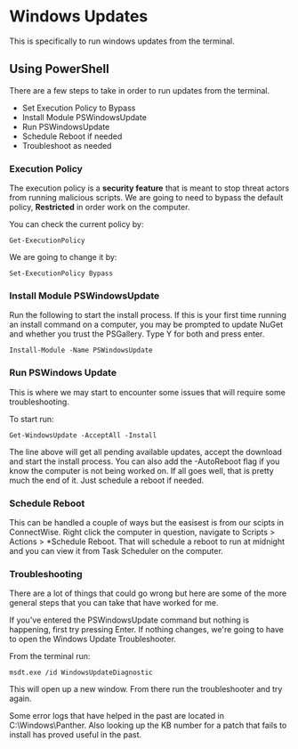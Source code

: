 # Windows Updates

This is specifically to run windows updates from the terminal.

## Using PowerShell

There are a few steps to take in order to run updates from the terminal.

- Set Execution Policy to Bypass
- Install Module PSWindowsUpdate
- Run PSWindowsUpdate
- Schedule Reboot if needed
- Troubleshoot as needed

### Execution Policy

The execution policy is a __security feature__ that is meant to stop threat actors from running malicious scripts.
We are going to need to bypass the default policy, **Restricted** in order work on the computer.

You can check the current policy by:

```
Get-ExecutionPolicy
```

We are going to change it by:

```
Set-ExecutionPolicy Bypass
```
### Install Module PSWindowsUpdate

Run the following to start the install process. If this is your first time running an install command on a computer, you may be prompted to update NuGet and whether you trust the PSGallery. Type Y for both and press enter.

```
Install-Module -Name PSWindowsUpdate
```

### Run PSWindows Update

This is where we may start to encounter some issues that will require some troubleshooting.

To start run:

```
Get-WindowsUpdate -AcceptAll -Install
```

The line above will get all pending available updates, accept the download and start the install process.
You can also add the -AutoReboot flag if you know the computer is not being worked on.
If all goes well, that is pretty much the end of it. Just schedule a reboot if needed.

### Schedule Reboot

This can be handled a couple of ways but the easisest is from our scipts in ConnectWise.
Right click the computer in question, navigate to Scripts > Actions > *Schedule Reboot.
That will schedule a reboot to run at midnight and you can view it from Task Scheduler on the computer.

### Troubleshooting

There are a lot of things that could go wrong but here are some of the more general steps that you can take that have worked for me.

If you've entered the PSWindowsUpdate command but nothing is happening, first try pressing Enter. If nothing changes, we're going to have to open the Windows Update Troubleshooter.

From the terminal run:
```
msdt.exe /id WindowsUpdateDiagnostic
```

This will open up a new window. From there run the troubleshooter and try again.

Some error logs that have helped in the past are located in C:\Windows\Panther.
Also looking up the KB number for a patch that fails to install has proved useful in the past.
